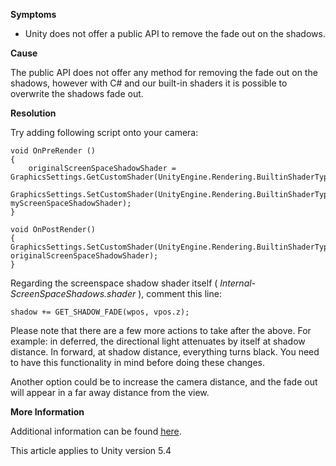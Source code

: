 

**Symptoms**


- Unity does not offer a public API to remove the fade out on the shadows.



**Cause**



The public API does not offer any method for removing the fade out on the shadows, however with C# and our built-in shaders it is possible to overwrite the shadows fade out.



**Resolution**



Try adding following script onto your camera:


```
void OnPreRender ()
{
    originalScreenSpaceShadowShader = GraphicsSettings.GetCustomShader(UnityEngine.Rendering.BuiltinShaderType.ScreenSpaceShadows);
    GraphicsSettings.SetCustomShader(UnityEngine.Rendering.BuiltinShaderType.ScreenSpaceShadows, myScreenSpaceShadowShader);
}

void OnPostRender()
{     GraphicsSettings.SetCustomShader(UnityEngine.Rendering.BuiltinShaderType.ScreenSpaceShadows, originalScreenSpaceShadowShader);
}

```


Regarding the screenspace shadow shader itself ( *Internal-ScreenSpaceShadows.shader* ), comment this line:


```
shadow += GET_SHADOW_FADE(wpos, vpos.z);

```


Please note that there are a few more actions to take after the above. For example: in deferred, the directional light attenuates by itself at shadow distance. In forward, at shadow distance, everything turns black. You need to have this functionality in mind before doing these changes.



Another option could be to increase the camera distance, and the fade out will appear in a far away distance from the view.



**More Information**



Additional information can be found [here](http://forum.unity3d.com/threads/shadow-fadeoff-approaching-far-clip-plane.356893/#post-2459135).



This article applies to Unity version 5.4

